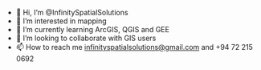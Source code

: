 - 👋 Hi, I’m @InfinitySpatialSolutions
- 👀 I’m interested in mapping 
- 🌱 I’m currently learning ArcGIS, QGIS and GEE
- 💞️ I’m looking to collaborate with GIS users
- 📫 How to reach me infinityspatialsolutions@gmail.com and +94 72 215 0692

<!---
InfinitySpatialSolutions/InfinitySpatialSolutions is a ✨ special ✨ repository because its `README.md` (this file) appears on your GitHub profile.
You can click the Preview link to take a look at your changes.
--->
